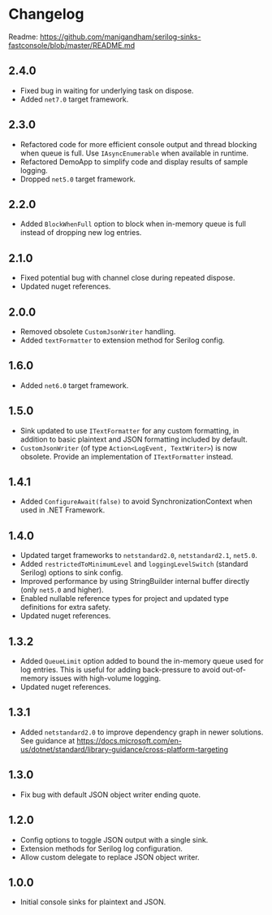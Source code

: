 # Changelog

Readme: https://github.com/manigandham/serilog-sinks-fastconsole/blob/master/README.md

## 2.4.0

-   Fixed bug in waiting for underlying task on dispose.
-   Added `net7.0` target framework.

## 2.3.0

-   Refactored code for more efficient console output and thread blocking when queue is full. Use `IAsyncEnumerable` when available in runtime.
-   Refactored DemoApp to simplify code and display results of sample logging.
-   Dropped `net5.0` target framework.

## 2.2.0

-   Added `BlockWhenFull` option to block when in-memory queue is full instead of dropping new log entries.

## 2.1.0

-   Fixed potential bug with channel close during repeated dispose.
-   Updated nuget references.

## 2.0.0

-   Removed obsolete `CustomJsonWriter` handling.
-   Added `textFormatter` to extension method for Serilog config.

## 1.6.0

-   Added `net6.0` target framework.

## 1.5.0

-   Sink updated to use `ITextFormatter` for any custom formatting, in addition to basic plaintext and JSON formatting included by default.
-   `CustomJsonWriter` (of type `Action<LogEvent, TextWriter>`) is now obsolete. Provide an implementation of `ITextFormatter` instead.

## 1.4.1

-   Added `ConfigureAwait(false)` to avoid SynchronizationContext when used in .NET Framework.

## 1.4.0

-   Updated target frameworks to `netstandard2.0`, `netstandard2.1`, `net5.0`.
-   Added `restrictedToMinimumLevel` and `loggingLevelSwitch` (standard Serilog) options to sink config.
-   Improved performance by using StringBuilder internal buffer directly (only `net5.0` and higher).
-   Enabled nullable reference types for project and updated type definitions for extra safety.
-   Updated nuget references.

## 1.3.2

-   Added `QueueLimit` option added to bound the in-memory queue used for log entries. This is useful for adding back-pressure to avoid out-of-memory issues with high-volume logging.
-   Updated nuget references.

## 1.3.1

-   Added `netstandard2.0` to improve dependency graph in newer solutions. See guidance at https://docs.microsoft.com/en-us/dotnet/standard/library-guidance/cross-platform-targeting

## 1.3.0

-   Fix bug with default JSON object writer ending quote.

## 1.2.0

-   Config options to toggle JSON output with a single sink.
-   Extension methods for Serilog log configuration.
-   Allow custom delegate to replace JSON object writer.

## 1.0.0

-   Initial console sinks for plaintext and JSON.
